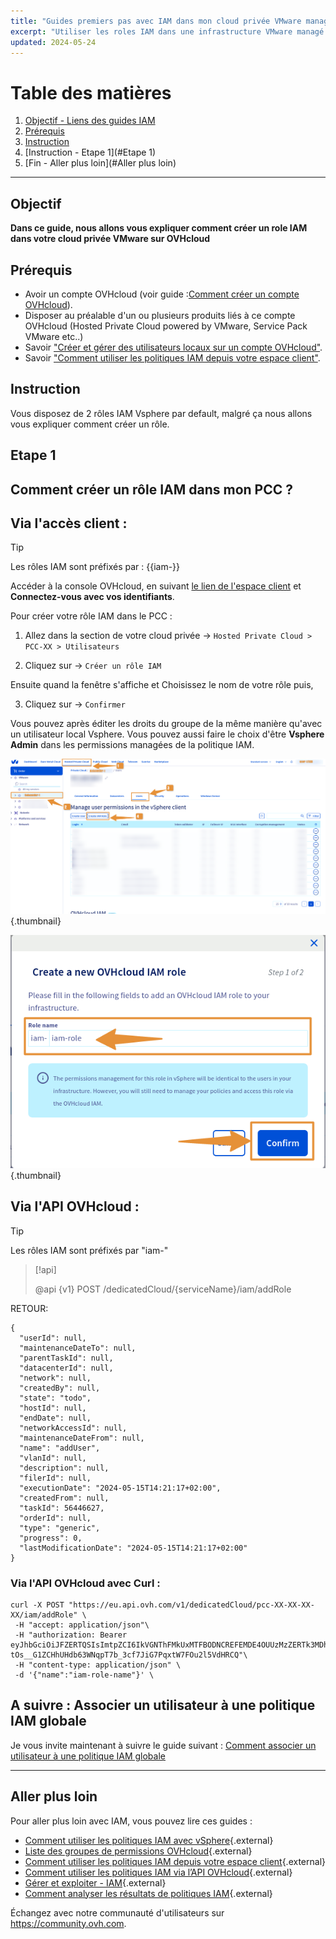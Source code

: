 ```yaml
---
title: "Guides premiers pas avec IAM dans mon cloud privée VMware managé par OVHcloud"
excerpt: "Utiliser les roles IAM dans une infrastructure VMware managé par OVHcloud"
updated: 2024-05-24
---
```


# Table des matières
1. [Objectif - Liens des guides IAM](#Objectif)
2. [Prérequis](#Prérequis)
3. [Instruction](#Instruction)
4. [Instruction - Etape 1](#Etape 1)
5. [Fin - Aller plus loin](#Aller plus loin)

---
## Objectif

**Dans ce guide, nous allons vous expliquer comment créer un role IAM dans votre cloud privée VMware sur OVHcloud**

## Prérequis

- Avoir un compte OVHcloud (voir guide :[Comment créer un compte OVHcloud](https://help.ovhcloud.com/csm/fr-account-create-ovhcloud-account?id=kb_article_view&sysparm_article=KB0043023)).
- Disposer au préalable d'un ou plusieurs produits liés à ce compte OVHcloud (Hosted Private Cloud powered by VMware, Service Pack VMware etc..)
- Savoir ["Créer et gérer des utilisateurs locaux sur un compte OVHcloud"](https://help.ovhcloud.com/csm/fr-account-managing-users?id=kb_article_view&sysparm_article=KB0043058).
- Savoir ["Comment utiliser les politiques IAM depuis votre espace client"](https://help.ovhcloud.com/csm/fr-customer-iam-policies-ui?id=kb_article_view&sysparm_article=KB0058730).

## Instruction

Vous disposez de 2 rôles IAM Vsphere par default, malgré ça nous allons vous expliquer comment créer un rôle.

## Etape 1

## Comment créer un rôle IAM dans mon PCC ?

## Via l'accès client :
> [!TIP]
> Les rôles IAM sont préfixés par : {{iam-}}

Accéder à la console OVHcloud, en suivant [le lien de l'espace client](https://www.ovh.com/manager) et **Connectez-vous avec vos identifiants**.

Pour créer votre rôle IAM dans le PCC : 

1. Allez dans la section de votre cloud privée -> `Hosted Private Cloud > PCC-XX > Utilisateurs`

2. Cliquez sur -> `Créer un rôle IAM`
      
Ensuite quand la fenêtre s'affiche et Choisissez le nom de votre rôle puis,

3. Cliquez sur -> `Confirmer`

Vous pouvez après éditer les droits du groupe de la même manière qu'avec un utilisateur local Vsphere. Vous pouvez aussi faire le choix d'être **Vsphere Admin** dans les permissions managées de la politique IAM.

![IAM role add](images/iam_role_8.png){.thumbnail}

![IAM role add](images/iam_role_9.png){.thumbnail}

## Via l'API OVHcloud : 

> [!TIP]
> Les rôles IAM sont préfixés par "iam-"

> [!api]
>
> @api {v1} POST /dedicatedCloud/{serviceName}/iam/addRole
>

RETOUR:
```Shell
{
  "userId": null,
  "maintenanceDateTo": null,
  "parentTaskId": null,
  "datacenterId": null,
  "network": null,
  "createdBy": null,
  "state": "todo",
  "hostId": null,
  "endDate": null,
  "networkAccessId": null,
  "maintenanceDateFrom": null,
  "name": "addUser",
  "vlanId": null,
  "description": null,
  "filerId": null,
  "executionDate": "2024-05-15T14:21:17+02:00",
  "createdFrom": null,
  "taskId": 56446627,
  "orderId": null,
  "type": "generic",
  "progress": 0,
  "lastModificationDate": "2024-05-15T14:21:17+02:00"
}
```

### Via l'API OVHcloud avec Curl :

```Shell
curl -X POST "https://eu.api.ovh.com/v1/dedicatedCloud/pcc-XX-XX-XX-XX/iam/addRole" \
 -H "accept: application/json"\
 -H "authorization: Bearer eyJhbGciOiJFZERTQSIsImtpZCI6IkVGNThFMkUxMTFBODNCREFEMDE4OUUzMzZERTk3MDhFNjRDMDA4MDEiLCJraW5kIjoib2F1dGgyIiwidHlwIjoiSldUIn0.eyJBY2Nlc3NUb2tlbiI6Ijc3NTMzZTUwYTkyZTI1MTNiYzFmOGUyNGNmMjM4MmRiMjk5Y2RiZDcyMTJjNjlhYTMxMzMzOTY3MmYzM2I5ZWQiLCJpYXQiOjE3MTU3NzAwMzF9.L2nG4wZq43s06Gbq3JL5tjQ3pNLUBZUNwv-tOs__G1ZCHhUHdb63WNqpT7b_3cf7JiG7PqxtW7FOu2l5VdHRCQ"\
 -H "content-type: application/json" \
 -d '{"name":"iam-role-name"}' \
```

## A suivre : Associer un utilisateur à une politique IAM globale

Je vous invite maintenant à suivre le guide suivant : [Comment associer un utilisateur à une politique IAM globale](/pages/hosted_private_cloud/hosted_private_cloud_powered_by_vmware/vmware_iam_user_policy)

---
## Aller plus loin

Pour aller plus loin avec IAM, vous pouvez lire ces guides :

- [Comment utiliser les politiques IAM avec vSphere](https://help.ovhcloud.com/csm/fr-vmware-use-iam-vsphere?id=kb_article_view&sysparm_article=KB0059059){.external}
- [Liste des groupes de permissions OVHcloud](https://help.ovhcloud.com/csm/fr-customer-iam-permissionsgroup?id=kb_article_view&sysparm_article=KB0060254){.external}
- [Comment utiliser les politiques IAM depuis votre espace client](https://help.ovhcloud.com/csm/fr-customer-iam-policies-ui?id=kb_article_view&sysparm_article=KB0058730){.external}
- [Comment utiliser les politiques IAM via l’API OVHcloud](https://help.ovhcloud.com/csm/fr-customer-iam-policies-api?id=kb_article_view&sysparm_article=KB0056808){.external}
- [Gérer et exploiter - IAM](https://help.ovhcloud.com/csm/fr-documentation-manage-operate-iam?id=kb_browse_cat&kb_id=3d4a8129a884a950f07829d7d5c75243&kb_category=f9734072c014f990f0785f572a5744ed&spa=1){.external}
- [Comment analyser les résultats de politiques IAM](https://help.ovhcloud.com/csm/fr-iam-troubleshooting?id=kb_article_view&sysparm_article=KB0060455){.external}

Échangez avec notre communauté d'utilisateurs sur <https://community.ovh.com>.

